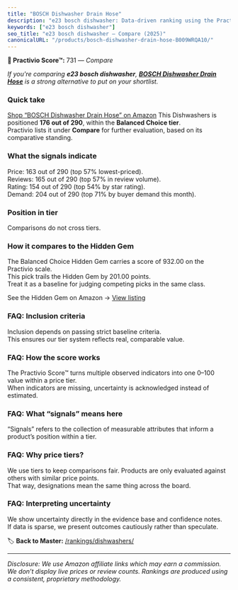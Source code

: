 ```yaml
---
title: "BOSCH Dishwasher Drain Hose"
description: "e23 bosch dishwasher: Data-driven ranking using the Practivio Score™. Positioned by quality, value, demand, findability, momentum."
keywords: ["e23 bosch dishwasher"]
seo_title: "e23 bosch dishwasher — Compare (2025)"
canonicalURL: "/products/bosch-dishwasher-drain-hose-B009WRQA10/"
---
```


**🛒 Practivio Score™:** 731 — _Compare_


*If you're comparing **e23 bosch dishwasher**, **[BOSCH Dishwasher Drain Hose](https://www.amazon.com/dp/B009WRQA10?tag=practivio-20)** is a strong alternative to put on your shortlist.*
### Quick take
[Shop “BOSCH Dishwasher Drain Hose” on Amazon](https://www.amazon.com/dp/B009WRQA10?tag=practivio-20)
This Dishwashers is positioned **176 out of 290**, within the **Balanced Choice tier**.  
Practivio lists it under **Compare** for further evaluation, based on its comparative standing.

### What the signals indicate
Price: 163 out of 290 (top 57% lowest-priced).  
Reviews: 165 out of 290 (top 57% in review volume).  
Rating: 154 out of 290 (top 54% by star rating).  
Demand: 204 out of 290 (top 71% by buyer demand this month).

### Position in tier
Comparisons do not cross tiers.

### How it compares to the Hidden Gem
The Balanced Choice Hidden Gem carries a score of 932.00 on the Practivio scale.  
This pick trails the Hidden Gem by 201.00 points.  
Treat it as a baseline for judging competing picks in the same class.  

See the Hidden Gem on Amazon → [View listing](https://www.amazon.com/dp/B097C8DKYX?tag=practivio-20)

### FAQ: Inclusion criteria
Inclusion depends on passing strict baseline criteria.  
This ensures our tier system reflects real, comparable value.

### FAQ: How the score works
The Practivio Score™ turns multiple observed indicators into one 0–100 value within a price tier.  
When indicators are missing, uncertainty is acknowledged instead of estimated.

### FAQ: What “signals” means here
“Signals” refers to the collection of measurable attributes that inform a product’s position within a tier.

### FAQ: Why price tiers?
We use tiers to keep comparisons fair. Products are only evaluated against others with similar price points.  
That way, designations mean the same thing across the board.

### FAQ: Interpreting uncertainty
We show uncertainty directly in the evidence base and confidence notes.  
If data is sparse, we present outcomes cautiously rather than speculate.

<!-- Missing template for Compare/CompareWithinPriceClass -->


🏷️ **Back to Master:** [/rankings/dishwashers/](/rankings/dishwashers/)

---
_Disclosure: We use Amazon affiliate links which may earn a commission. We don’t display live prices or review counts. Rankings are produced using a consistent, proprietary methodology._

